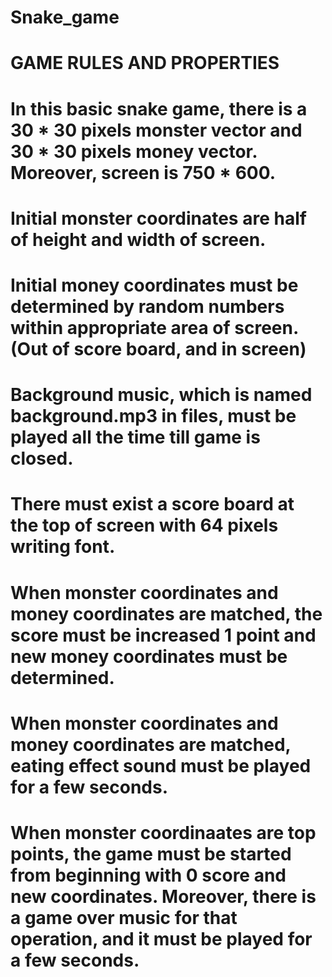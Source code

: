 # Snake_game
# GAME RULES AND PROPERTIES
 # In this basic snake game, there is a 30 * 30 pixels monster vector and 30 * 30 pixels money vector. Moreover, screen is 750 * 600.
 # Initial monster coordinates are half of height and width of screen.
 # Initial money coordinates must be determined by random numbers within appropriate area of screen.(Out of score board, and in screen)
 # Background music, which is named background.mp3 in files, must be played all the time till game is closed.
 # There must exist a score board at the top of screen with 64 pixels writing font. 
 # When monster coordinates and money coordinates are matched, the score must be increased 1 point and new money coordinates must be determined.
 # When monster coordinates and money coordinates are matched, eating effect sound must be played for a few seconds.
 # When monster coordinaates are top points, the game must be started from beginning with 0 score and new coordinates. Moreover, there is a game over music for that operation, and it must be played for a few seconds.
